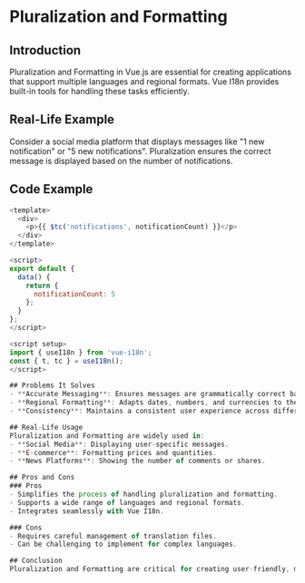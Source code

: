 # Pluralization and Formatting

## Introduction
Pluralization and Formatting in Vue.js are essential for creating applications that support multiple languages and regional formats. Vue I18n provides built-in tools for handling these tasks efficiently.

## Real-Life Example
Consider a social media platform that displays messages like "1 new notification" or "5 new notifications". Pluralization ensures the correct message is displayed based on the number of notifications.

## Code Example
```javascript
<template>
  <div>
    <p>{{ $tc('notifications', notificationCount) }}</p>
  </div>
</template>

<script>
export default {
  data() {
    return {
      notificationCount: 5
    };
  }
};
</script>

<script setup>
import { useI18n } from 'vue-i18n';
const { t, tc } = useI18n();
</script>

## Problems It Solves
- **Accurate Messaging**: Ensures messages are grammatically correct based on quantity.
- **Regional Formatting**: Adapts dates, numbers, and currencies to the user's locale.
- **Consistency**: Maintains a consistent user experience across different languages.

## Real-Life Usage
Pluralization and Formatting are widely used in:
- **Social Media**: Displaying user-specific messages.
- **E-commerce**: Formatting prices and quantities.
- **News Platforms**: Showing the number of comments or shares.

## Pros and Cons
### Pros
- Simplifies the process of handling pluralization and formatting.
- Supports a wide range of languages and regional formats.
- Integrates seamlessly with Vue I18n.

### Cons
- Requires careful management of translation files.
- Can be challenging to implement for complex languages.

## Conclusion
Pluralization and Formatting are critical for creating user-friendly, multilingual applications. By leveraging Vue I18n's capabilities, developers can ensure their applications are both accurate and accessible.
